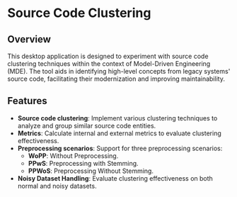 # Source Code Clustering

## Overview

This desktop application is designed to experiment with source code clustering techniques within the context of Model-Driven Engineering (MDE). The tool aids in identifying high-level concepts from legacy systems' source code, facilitating their modernization and improving maintainability.

## Features

- **Source code clustering**: Implement various clustering techniques to analyze and group similar source code entities.
- **Metrics**: Calculate internal and external metrics to evaluate clustering effectiveness.
- **Preprocessing scenarios**: Support for three preprocessing scenarios:
  - **WoPP**: Without Preprocessing.
  - **PPwS**: Preprocessing with Stemming.
  - **PPWoS**: Preprocessing Without Stemming.
- **Noisy Dataset Handling**: Evaluate clustering effectiveness on both normal and noisy datasets.
